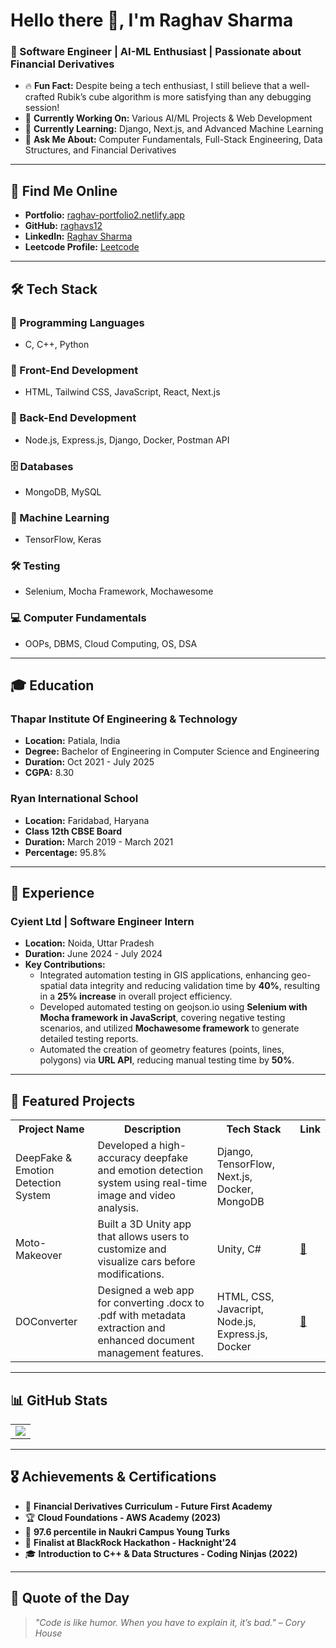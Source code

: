 # Hello there 👋, I'm Raghav Sharma

### 🚀 Software Engineer | AI-ML Enthusiast | Passionate about Financial Derivatives

- 🔥 **Fun Fact:** Despite being a tech enthusiast, I still believe that a well-crafted Rubik’s cube algorithm is more satisfying than any debugging session!
- 💪 **Currently Working On:** Various AI/ML Projects & Web Development
- 🌟 **Currently Learning:** Django, Next.js, and Advanced Machine Learning
- 💬 **Ask Me About:** Computer Fundamentals, Full-Stack Engineering, Data Structures, and Financial Derivatives

---

## 📢 **Find Me Online**

- **Portfolio:** [raghav-portfolio2.netlify.app](https://raghav-portfolio2.netlify.app/)
- **GitHub:** [raghavs12](https://github.com/raghavs12)
- **LinkedIn:** [Raghav Sharma](https://www.linkedin.com/in/raghav-sharma-40b531281/)
- **Leetcode Profile:** [Leetcode](https://leetcode.com/u/Raghavs12/)

---

## 🛠 **Tech Stack**

### 🚀 Programming Languages
- C, C++, Python

### 🎨 Front-End Development
- HTML, Tailwind CSS, JavaScript, React, Next.js

### 🔧 Back-End Development
- Node.js, Express.js, Django, Docker, Postman API

### 🗄️ Databases
- MongoDB, MySQL

### 🤖 Machine Learning
- TensorFlow, Keras

### 🛠️ Testing
- Selenium, Mocha Framework, Mochawesome

### 💻 Computer Fundamentals
- OOPs, DBMS, Cloud Computing, OS, DSA

---

## 🎓 **Education**

### **Thapar Institute Of Engineering & Technology**
- **Location:** Patiala, India  
- **Degree:** Bachelor of Engineering in Computer Science and Engineering  
- **Duration:** Oct 2021 - July 2025  
- **CGPA:** 8.30

### **Ryan International School**
- **Location:** Faridabad, Haryana  
- **Class 12th CBSE Board**  
- **Duration:** March 2019 - March 2021  
- **Percentage:** 95.8%

---

## 💼 **Experience**

### **Cyient Ltd | Software Engineer Intern**
- **Location:** Noida, Uttar Pradesh  
- **Duration:** June 2024 - July 2024  
- **Key Contributions:**
  - Integrated automation testing in GIS applications, enhancing geo-spatial data integrity and reducing validation time by **40%**, resulting in a **25% increase** in overall project efficiency.
  - Developed automated testing on geojson.io using **Selenium with Mocha framework in JavaScript**, covering negative testing scenarios, and utilized **Mochawesome framework** to generate detailed testing reports.
  - Automated the creation of geometry features (points, lines, polygons) via **URL API**, reducing manual testing time by **50%**.

---

## 🚀 **Featured Projects**
<table>
    <tr>
        <th>Project Name</th>
        <th>Description</th>
        <th>Tech Stack</th>
        <th>Link</th>
    </tr>
    <tr>
        <td>DeepFake & Emotion Detection System</td>
        <td>Developed a high-accuracy deepfake and emotion detection system using real-time image and video analysis.</td>
        <td>Django, TensorFlow, Next.js, Docker, MongoDB</td>
      <td></td>
    </tr>
    <tr>
        <td>Moto-Makeover</td>
        <td>Built a 3D Unity app that allows users to customize and visualize cars before modifications.</td>
        <td>Unity, C#</td>
        <td><a href="https://github.com/raghavs12/Moto-Makeover">🔗</a></td>
    </tr>
    <tr>
        <td>DOConverter</td>
        <td>Designed a web app for converting .docx to .pdf with metadata extraction and enhanced document management features.</td>
        <td>HTML, CSS, Javacript, Node.js, Express.js, Docker</td>
        <td><a href="https://doconverter.onrender.com/">🔗</a></td>
    </tr>
</table>

---

## 📊 **GitHub Stats**
<table>
<!--     <tr>
        <td>
            <img src="https://github-profile-trophy.vercel.app/?username=raghavs12&row=3&column=4&no-bg=true"/>
        </td>
        <td>
            <img src="https://github-readme-streak-stats.herokuapp.com/?user=raghavs12"/>
        </td> 
    </tr> -->
    <tr>
<!--         <td>
            <img src="https://github-readme-stats.vercel.app/api?username=raghavs12&count_private=true&show_icons=true&theme=tokyonight"/>
        </td> -->
        <td>
            <img src="https://github-readme-stats.vercel.app/api/top-langs/?username=raghavs12&langs_count=10&layout=compact"/>
        </td>
    </tr>
</table>

---

## 🎖️ **Achievements & Certifications**
- 📜 **Financial Derivatives Curriculum - Future First Academy**
- 🏆 **Cloud Foundations - AWS Academy (2023)**
- 🎯 **97.6 percentile in Naukri Campus Young Turks**
- 🏅 **Finalist at BlackRock Hackathon - Hacknight'24**
- 🎓 **Introduction to C++ & Data Structures - Coding Ninjas (2022)**

---

## 📜 **Quote of the Day**
> _"Code is like humor. When you have to explain it, it’s bad." – Cory House_
